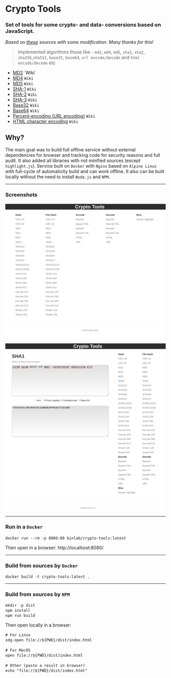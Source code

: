 # Crypto Tools

### Set of tools for some crypto- and data- conversions based on JavaScript.

_Based on [these](https://github.com/emn178/online-tools) sources with some modification. Many thanks for this!_

> Implemented algorithms those like - `md2`, `md4`, `md5`, `sha1`, `sha2`, `sha256`,`sha512`, `base32`, `base64`, `url encode/decode` and `html encode/decode` etc

- [MD2](https://en.wikipedia.org/wiki/MD2_(hash_function)) `Wiki`
- [MD4](https://en.wikipedia.org/wiki/MD4) `Wiki`
- [MD5](https://en.wikipedia.org/wiki/MD5) `Wiki`
- [SHA-1](https://en.wikipedia.org/wiki/SHA-1) `Wiki`
- [SHA-2](https://en.wikipedia.org/wiki/SHA-2) `Wiki`
- [SHA-3](https://en.wikipedia.org/wiki/SHA-3) `Wiki`
- [Base32](https://en.wikipedia.org/wiki/Base32) `Wiki`
- [Base64](https://en.wikipedia.org/wiki/Base64) `Wiki`
- [Percent-encoding (URL encoding)](https://en.wikipedia.org/wiki/Percent-encoding) `Wiki`
- [HTML character encoding](https://en.wikipedia.org/wiki/Character_encodings_in_HTML) `Wiki`


## Why?

The main goal was to build full offline service without external dependencies for browser and tracking code for security reasons and full audit. It also added all libraries with not minified sources (except `highlight.js`). Service built on `Docker` with `Nginx` based on `Alpine Linux` with full-cycle of automaticity build and can work offline. It also can be built locally without the need to install `Node.js` and `NPM`.

---

### Screenshots

![screenshot1](docs/screenshot1.png)

![screenshot2](docs/screenshot2.png)

---

### Run in a `Docker`

```shell
docker run --rm -p 8080:80 binlab/crypto-tools:latest
```

Then open in a browser: http://localhost:8080/

---

### Build from sources by `Docker`

```shell
docker build -t crypto-tools:latest .
```

---

### Build from sources by `NPM`

```shell
mkdir -p dist
npm install
npm run build
```

Then open locally in a browser:

```shell
# For Linux
xdg-open file://${PWD}/dist/index.html

# For MacOS
open file://${PWD}/dist/index.html

# Other (paste a result in browser)
echo "file://${PWD}/dist/index.html"
```